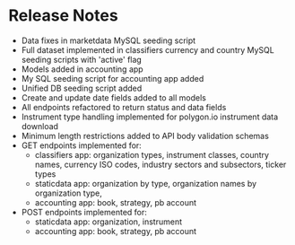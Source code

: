# Release Notes

* Data fixes in marketdata MySQL seeding script
* Full dataset implemented in classifiers currency and country MySQL seeding scripts with 'active' flag
* Models added in accounting app
* My SQL seeding script for accounting app added
* Unified DB seeding script added
* Create and update date fields added to all models
* All endpoints refactored to return status and data fields
* Instrument type handling implemented for polygon.io instrument data download
* Minimum length restrictions added to API body validation schemas
* GET endpoints implemented for:
    * classifiers app: organization types, instrument classes, country names, currency ISO codes, industry sectors and subsectors, ticker types
     * staticdata app: organization by type, organization names by organization type,
     * accounting app: book, strategy, pb account
* POST endpoints implemented for:
     * staticdata app: organization, instrument
     * accounting app: book, strategy, pb account